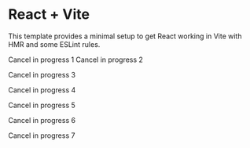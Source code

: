 # React + Vite

This template provides a minimal setup to get React working in Vite with HMR and some ESLint rules.

Cancel in progress 1
Cancel in progress 2

Cancel in progress 3

Cancel in progress 4

Cancel in progress 5


Cancel in progress 6

Cancel in progress 7
